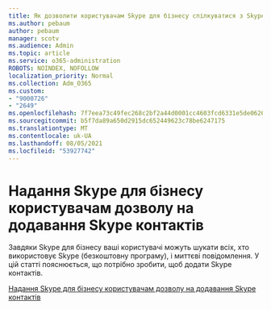```yaml
---
title: Як дозволити користувачам Skype для бізнесу спілкуватися з Skype користувачами
ms.author: pebaum
author: pebaum
manager: scotv
ms.audience: Admin
ms.topic: article
ms.service: o365-administration
ROBOTS: NOINDEX, NOFOLLOW
localization_priority: Normal
ms.collection: Adm_O365
ms.custom:
- "9000726"
- "2649"
ms.openlocfilehash: 7f7eea73c49fec268c2bf2a44d0001cc4603fcd6331e5de0626862389f7cc04d
ms.sourcegitcommit: b5f7da89a650d2915dc652449623c78be6247175
ms.translationtype: MT
ms.contentlocale: uk-UA
ms.lasthandoff: 08/05/2021
ms.locfileid: "53927742"
---
```

# <a name="let-skype-for-business-users-add-skype-contacts"></a>Надання Skype для бізнесу користувачам дозволу на додавання Skype контактів

Завдяки Skype для бізнесу ваші користувачі можуть шукати всіх, хто використовує Skype (безкоштовну програму), і миттєві повідомлення. У цій статті пояснюється, що потрібно зробити, щоб додати Skype контактів.

[Надання Skype для бізнесу користувачам дозволу на додавання Skype контактів](https://docs.microsoft.com/skypeforbusiness/set-up-skype-for-business-online/let-skype-for-business-users-add-skype-contacts)